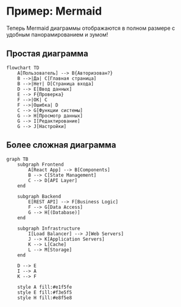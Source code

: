 # Пример: Mermaid

Теперь Mermaid диаграммы отображаются в полном размере с удобным панорамированием и зумом!

## Простая диаграмма

```mermaid
flowchart TD
    A[Пользователь] --> B{Авторизован?}
    B -->|Да| C[Главная страница]
    B -->|Нет| D[Страница входа]
    D --> E[Ввод данных]
    E --> F{Проверка}
    F -->|OK| C
    F -->|Ошибка| D
    C --> G[Функции системы]
    G --> H[Просмотр данных]
    G --> I[Редактирование]
    G --> J[Настройки]
```

## Более сложная диаграмма

```mermaid
graph TB
    subgraph Frontend
        A[React App] --> B[Components]
        B --> C[State Management]
        C --> D[API Layer]
    end
    
    subgraph Backend
        E[REST API] --> F[Business Logic]
        F --> G[Data Access]
        G --> H[(Database)]
    end
    
    subgraph Infrastructure
        I[Load Balancer] --> J[Web Servers]
        J --> K[Application Servers]
        K --> L[Cache]
        L --> M[Storage]
    end
    
    D --> E
    I --> A
    K --> F
    
    style A fill:#e1f5fe
    style E fill:#f3e5f5
    style H fill:#e8f5e8
```
